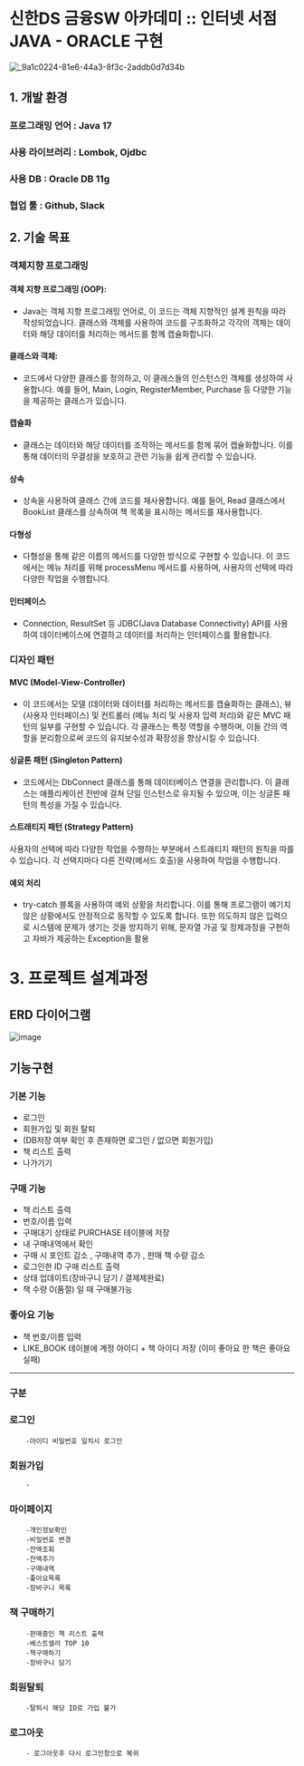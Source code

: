 # 신한DS 금융SW 아카데미 :: 인터넷 서점 JAVA - ORACLE 구현

![_9a1c0224-81e6-44a3-8f3c-2addb0d7d34b](https://github.com/SHDS-5g-2324/JAVA/assets/29741156/1ad8ddd7-82c7-471f-bb77-dd4ae0bb681e)

## 1. 개발 환경
### 프로그래밍 언어 : Java 17
### 사용 라이브러리 : Lombok, Ojdbc
### 사용 DB : Oracle DB 11g
### 협업 툴 : Github, Slack

## 2. 기술 목표

### 객체지향 프로그래밍
#### 객체 지향 프로그래밍 (OOP): 
- Java는 객체 지향 프로그래밍 언어로, 이 코드는 객체 지향적인 설계 원칙을 따라 작성되었습니다. 클래스와 객체를 사용하여 코드를 구조화하고 각각의 객체는 데이터와 해당 데이터를 처리하는 메서드를 함께 캡슐화합니다.
#### 클래스와 객체: 
- 코드에서 다양한 클래스를 정의하고, 이 클래스들의 인스턴스인 객체를 생성하여 사용합니다. 예를 들어, Main, Login, RegisterMember, Purchase 등 다양한 기능을 제공하는 클래스가 있습니다.
#### 캡슐화 
- 클래스는 데이터와 해당 데이터를 조작하는 메서드를 함께 묶어 캡슐화합니다. 이를 통해 데이터의 무결성을 보호하고 관련 기능을 쉽게 관리할 수 있습니다.
#### 상속
- 상속을 사용하여 클래스 간에 코드를 재사용합니다. 예를 들어, Read 클래스에서 BookList 클래스를 상속하여 책 목록을 표시하는 메서드를 재사용합니다.
#### 다형성
- 다형성을 통해 같은 이름의 메서드를 다양한 방식으로 구현할 수 있습니다. 이 코드에서는 메뉴 처리를 위해 processMenu 메서드를 사용하며, 사용자의 선택에 따라 다양한 작업을 수행합니다.
#### 인터페이스
- Connection, ResultSet 등 JDBC(Java Database Connectivity) API를 사용하여 데이터베이스에 연결하고 데이터를 처리하는 인터페이스를 활용합니다.
  
### 디자인 패턴

#### MVC (Model-View-Controller)
- 이 코드에서는 모델 (데이터와 데이터를 처리하는 메서드를 캡슐화하는 클래스), 뷰 (사용자 인터페이스) 및 컨트롤러 (메뉴 처리 및 사용자 입력 처리)와 같은 MVC 패턴의 일부를 구현할 수 있습니다. 각 클래스는 특정 역할을 수행하며, 이들 간의 역할을 분리함으로써 코드의 유지보수성과 확장성을 향상시킬 수 있습니다.
#### 싱글톤 패턴 (Singleton Pattern)
- 코드에서는 DbConnect 클래스를 통해 데이터베이스 연결을 관리합니다. 이 클래스는 애플리케이션 전반에 걸쳐 단일 인스턴스로 유지될 수 있으며, 이는 싱글톤 패턴의 특성을 가질 수 있습니다.
#### 스트래티지 패턴 (Strategy Pattern)
사용자의 선택에 따라 다양한 작업을 수행하는 부분에서 스트래티지 패턴의 원칙을 따를 수 있습니다. 각 선택지마다 다른 전략(메서드 호출)을 사용하여 작업을 수행합니다.

#### 예외 처리
- try-catch 블록을 사용하여 예외 상황을 처리합니다. 이를 통해 프로그램이 예기치 않은 상황에서도 안정적으로 동작할 수 있도록 합니다. 또한 의도하지 않은 입력으로 시스템에 문제가 생기는 것을 방지하기 위해, 문자열 가공 및 정제과정을 구현하고 자바가 제공하는 Exception을 활용

# 3. 프로젝트 설계과정

## ERD 다이어그램 
![image](https://github.com/SHDS-5g-2324/JAVA/assets/76528931/87155f96-c138-487f-9f26-fbe763de33a9)

## 기능구현
### 기본 기능
- 로그인
- 회원가입 및 회원 탈퇴 
- (DB저장 여부 확인 후 존재하면 로그인 / 없으면 회원가입)
- 책 리스트 출력
- 나가기기

### 구매 기능
- 책 리스트 출력
- 번호/이름 입력
- 구매대기 상태로 PURCHASE 테이블에 저장
- 내 구매내역에서 확인
- 구매 시 포인트 감소 , 구매내역 추가 , 판매 책 수량 감소 
- 로그인한 ID 구매 리스트 출력
- 상태 업데이트(장바구니 담기 / 결제제완료)
- 책 수량 0(품절) 일 때 구매불가능 


### 좋아요 기능 
- 책 번호/이름 입력
- LIKE_BOOK 테이블에 계정 아이디 + 책 아이디 저장 (이미 좋아요 한 책은 좋아요 실패)

---------

### 구분

### 로그인
		-아이디 비밀번호 일치시 로그인

### 회원가입
		-

### 마이페이지 
		-개인정보확인
		-비밀번호 변경
		-잔액조회
		-잔액추가
		-구매내역
		-좋아요목록
  		-장바구니 목록

### 책 구매하기 
		-판매중인 책 리스트 출력
		-베스트셀러 TOP 10 
		-책구매하기 
		-장바구니 담기
                   
### 회원탈퇴
		-탈퇴시 해당 ID로 가입 불가 
  
### 로그아웃
		- 로그아웃후 다시 로그인창으로 복귀 
